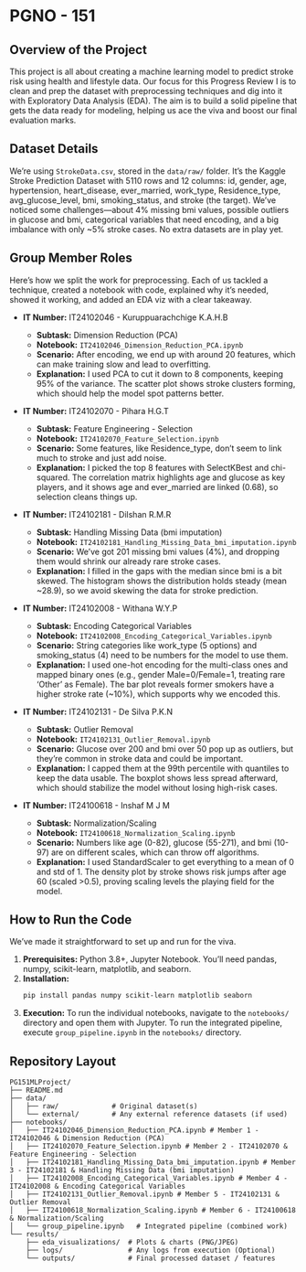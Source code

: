 # PGNO - 151

## Overview of the Project

This project is all about creating a machine learning model to predict stroke risk using health and lifestyle data. Our focus for this Progress Review I is to clean and prep the dataset with preprocessing techniques and dig into it with Exploratory Data Analysis (EDA). The aim is to build a solid pipeline that gets the data ready for modeling, helping us ace the viva and boost our final evaluation marks.

## Dataset Details

We’re using `StrokeData.csv`, stored in the `data/raw/` folder. It’s the Kaggle Stroke Prediction Dataset with 5110 rows and 12 columns: id, gender, age, hypertension, heart_disease, ever_married, work_type, Residence_type, avg_glucose_level, bmi, smoking_status, and stroke (the target). We’ve noticed some challenges—about 4% missing bmi values, possible outliers in glucose and bmi, categorical variables that need encoding, and a big imbalance with only ~5% stroke cases. No extra datasets are in play yet.

## Group Member Roles

Here’s how we split the work for preprocessing. Each of us tackled a technique, created a notebook with code, explained why it’s needed, showed it working, and added an EDA viz with a clear takeaway.

*   **IT Number:** IT24102046 - Kuruppuarachchige K.A.H.B
    *   **Subtask:** Dimension Reduction (PCA)
    *   **Notebook:** `IT24102046_Dimension_Reduction_PCA.ipynb`
    *   **Scenario:** After encoding, we end up with around 20 features, which can make training slow and lead to overfitting.
    *   **Explanation:** I used PCA to cut it down to 8 components, keeping 95% of the variance. The scatter plot shows stroke clusters forming, which should help the model spot patterns better.

*   **IT Number:** IT24102070 - Pihara H.G.T
    *   **Subtask:** Feature Engineering - Selection
    *   **Notebook:** `IT24102070_Feature_Selection.ipynb`
    *   **Scenario:** Some features, like Residence_type, don’t seem to link much to stroke and just add noise.
    *   **Explanation:** I picked the top 8 features with SelectKBest and chi-squared. The correlation matrix highlights age and glucose as key players, and it shows age and ever_married are linked (0.68), so selection cleans things up.

*   **IT Number:** IT24102181 - Dilshan R.M.R
    *   **Subtask:** Handling Missing Data (bmi imputation)
    *   **Notebook:** `IT24102181_Handling_Missing_Data_bmi_imputation.ipynb`
    *   **Scenario:** We’ve got 201 missing bmi values (4%), and dropping them would shrink our already rare stroke cases.
    *   **Explanation:** I filled in the gaps with the median since bmi is a bit skewed. The histogram shows the distribution holds steady (mean ~28.9), so we avoid skewing the data for stroke prediction.

*   **IT Number:** IT24102008 - Withana W.Y.P
    *   **Subtask:** Encoding Categorical Variables
    *   **Notebook:** `IT24102008_Encoding_Categorical_Variables.ipynb`
    *   **Scenario:** String categories like work_type (5 options) and smoking_status (4) need to be numbers for the model to use them.
    *   **Explanation:** I used one-hot encoding for the multi-class ones and mapped binary ones (e.g., gender Male=0/Female=1, treating rare ‘Other’ as Female). The bar plot reveals former smokers have a higher stroke rate (~10%), which supports why we encoded this.

*   **IT Number:** IT24102131 - De Silva P.K.N
    *   **Subtask:** Outlier Removal
    *   **Notebook:** `IT24102131_Outlier_Removal.ipynb`
    *   **Scenario:** Glucose over 200 and bmi over 50 pop up as outliers, but they’re common in stroke data and could be important.
    *   **Explanation:** I capped them at the 99th percentile with quantiles to keep the data usable. The boxplot shows less spread afterward, which should stabilize the model without losing high-risk cases.

*   **IT Number:** IT24100618 - Inshaf M J M
    *   **Subtask:** Normalization/Scaling
    *   **Notebook:** `IT24100618_Normalization_Scaling.ipynb`
    *   **Scenario:** Numbers like age (0-82), glucose (55-271), and bmi (10-97) are on different scales, which can throw off algorithms.
    *   **Explanation:** I used StandardScaler to get everything to a mean of 0 and std of 1. The density plot by stroke shows risk jumps after age 60 (scaled >0.5), proving scaling levels the playing field for the model.

## How to Run the Code

We’ve made it straightforward to set up and run for the viva.

1.  **Prerequisites:** Python 3.8+, Jupyter Notebook. You’ll need pandas, numpy, scikit-learn, matplotlib, and seaborn.
2.  **Installation:**
    ```bash
    pip install pandas numpy scikit-learn matplotlib seaborn
    ```
3.  **Execution:**
    To run the individual notebooks, navigate to the `notebooks/` directory and open them with Jupyter.
    To run the integrated pipeline, execute `group_pipeline.ipynb` in the `notebooks/` directory.

## Repository Layout

```
PG151MLProject/
├── README.md
├── data/
│   ├── raw/             # Original dataset(s)
│   └── external/        # Any external reference datasets (if used)
├── notebooks/
│   ├── IT24102046_Dimension_Reduction_PCA.ipynb # Member 1 - IT24102046 & Dimension Reduction (PCA)
│   ├── IT24102070_Feature_Selection.ipynb # Member 2 - IT24102070 & Feature Engineering - Selection
│   ├── IT24102181_Handling_Missing_Data_bmi_imputation.ipynb # Member 3 - IT24102181 & Handling Missing Data (bmi imputation)
│   ├── IT24102008_Encoding_Categorical_Variables.ipynb # Member 4 - IT24102008 & Encoding Categorical Variables
│   ├── IT24102131_Outlier_Removal.ipynb # Member 5 - IT24102131 & Outlier Removal
│   ├── IT24100618_Normalization_Scaling.ipynb # Member 6 - IT24100618 & Normalization/Scaling
│   └── group_pipeline.ipynb   # Integrated pipeline (combined work)
└── results/
    ├── eda_visualizations/  # Plots & charts (PNG/JPEG)
    ├── logs/                # Any logs from execution (Optional)
    └── outputs/             # Final processed dataset / features
```